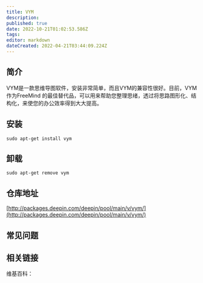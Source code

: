 ```yaml
---
title: VYM
description: 
published: true
date: 2022-10-21T01:02:53.586Z
tags: 
editor: markdown
dateCreated: 2022-04-21T03:44:09.224Z
---
```


## 简介

VYM是一款思维导图软件，安装非常简单，而且VYM的兼容性很好。目前，VYM作为FreeMind 的最佳替代品，可以用来帮助您整理思绪，透过将思路图形化、结构化，来使您的办公效率得到大大提高。

## 安装

`sudo apt-get install vym`

## 卸载

`sudo apt-get remove vym`

## 仓库地址

[http://packages.deepin.com/deepin/pool/main/v/vym/](http://packages.deepin.com/deepin/pool/main/v/vym/)

## 常见问题

## 相关链接

维基百科：
